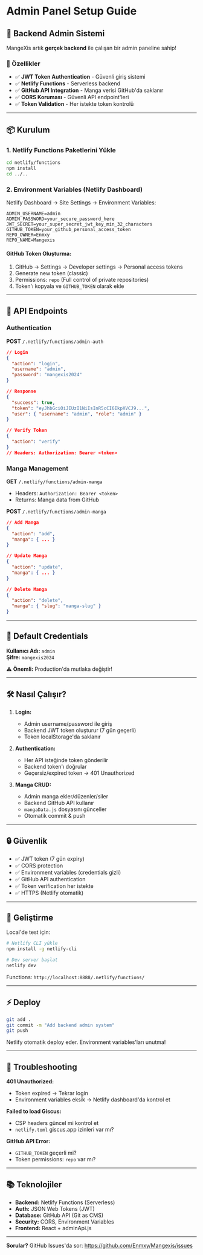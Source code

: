 # Admin Panel Setup Guide

## 🔐 Backend Admin Sistemi

MangeXis artık **gerçek backend** ile çalışan bir admin paneline sahip!

### 🚀 Özellikler

- ✅ **JWT Token Authentication** - Güvenli giriş sistemi
- ✅ **Netlify Functions** - Serverless backend
- ✅ **GitHub API Integration** - Manga verisi GitHub'da saklanır
- ✅ **CORS Koruması** - Güvenli API endpoint'leri
- ✅ **Token Validation** - Her istekte token kontrolü

---

## 📦 Kurulum

### 1. Netlify Functions Paketlerini Yükle

```bash
cd netlify/functions
npm install
cd ../..
```

### 2. Environment Variables (Netlify Dashboard)

Netlify Dashboard → Site Settings → Environment Variables:

```env
ADMIN_USERNAME=admin
ADMIN_PASSWORD=your_secure_password_here
JWT_SECRET=your_super_secret_jwt_key_min_32_characters
GITHUB_TOKEN=your_github_personal_access_token
REPO_OWNER=Enmxy
REPO_NAME=Mangexis
```

#### GitHub Token Oluşturma:
1. GitHub → Settings → Developer settings → Personal access tokens
2. Generate new token (classic)
3. Permissions: `repo` (Full control of private repositories)
4. Token'ı kopyala ve `GITHUB_TOKEN` olarak ekle

---

## 🔧 API Endpoints

### Authentication

**POST** `/.netlify/functions/admin-auth`

```json
// Login
{
  "action": "login",
  "username": "admin",
  "password": "mangexis2024"
}

// Response
{
  "success": true,
  "token": "eyJhbGciOiJIUzI1NiIsInR5cCI6IkpXVCJ9...",
  "user": { "username": "admin", "role": "admin" }
}
```

```json
// Verify Token
{
  "action": "verify"
}
// Headers: Authorization: Bearer <token>
```

### Manga Management

**GET** `/.netlify/functions/admin-manga`
- Headers: `Authorization: Bearer <token>`
- Returns: Manga data from GitHub

**POST** `/.netlify/functions/admin-manga`
```json
// Add Manga
{
  "action": "add",
  "manga": { ... }
}

// Update Manga
{
  "action": "update",
  "manga": { ... }
}

// Delete Manga
{
  "action": "delete",
  "manga": { "slug": "manga-slug" }
}
```

---

## 🔑 Default Credentials

**Kullanıcı Adı:** `admin`  
**Şifre:** `mangexis2024`

⚠️ **Önemli:** Production'da mutlaka değiştir!

---

## 🛠️ Nasıl Çalışır?

1. **Login:**
   - Admin username/password ile giriş
   - Backend JWT token oluşturur (7 gün geçerli)
   - Token localStorage'da saklanır

2. **Authentication:**
   - Her API isteğinde token gönderilir
   - Backend token'ı doğrular
   - Geçersiz/expired token → 401 Unauthorized

3. **Manga CRUD:**
   - Admin manga ekler/düzenler/siler
   - Backend GitHub API kullanır
   - `mangaData.js` dosyasını günceller
   - Otomatik commit & push

---

## 🔒 Güvenlik

- ✅ JWT token (7 gün expiry)
- ✅ CORS protection
- ✅ Environment variables (credentials gizli)
- ✅ GitHub API authentication
- ✅ Token verification her istekte
- ✅ HTTPS (Netlify otomatik)

---

## 📝 Geliştirme

Local'de test için:

```bash
# Netlify CLI yükle
npm install -g netlify-cli

# Dev server başlat
netlify dev
```

Functions: `http://localhost:8888/.netlify/functions/`

---

## ⚡ Deploy

```bash
git add .
git commit -m "Add backend admin system"
git push
```

Netlify otomatik deploy eder. Environment variables'ları unutma!

---

## 🐛 Troubleshooting

**401 Unauthorized:**
- Token expired → Tekrar login
- Environment variables eksik → Netlify dashboard'da kontrol et

**Failed to load Giscus:**
- CSP headers güncel mi kontrol et
- `netlify.toml` giscus.app izinleri var mı?

**GitHub API Error:**
- `GITHUB_TOKEN` geçerli mi?
- Token permissions: `repo` var mı?

---

## 📚 Teknolojiler

- **Backend:** Netlify Functions (Serverless)
- **Auth:** JSON Web Tokens (JWT)
- **Database:** GitHub API (Git as CMS)
- **Security:** CORS, Environment Variables
- **Frontend:** React + adminApi.js

---

**Sorular?** GitHub Issues'da sor: https://github.com/Enmxy/Mangexis/issues
